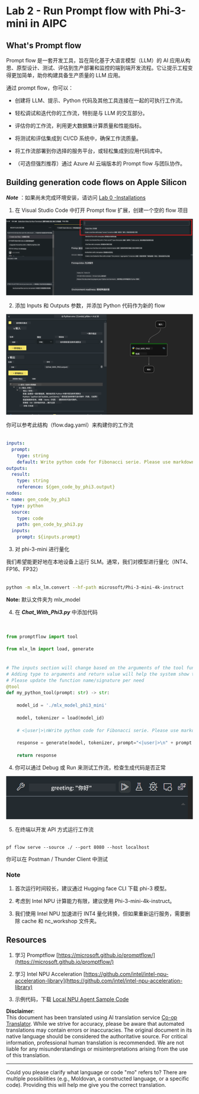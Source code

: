 <!--
CO_OP_TRANSLATOR_METADATA:
{
  "original_hash": "3dbbf568625b1ee04b354c2dc81d3248",
  "translation_date": "2025-05-07T13:53:38+00:00",
  "source_file": "md/02.Application/02.Code/Phi3/VSCodeExt/HOL/Apple/02.PromptflowWithMLX.md",
  "language_code": "mo"
}
-->
# **Lab 2 -  Run Prompt flow with Phi-3-mini in AIPC**

## **What's Prompt flow**

Prompt flow 是一套开发工具，旨在简化基于大语言模型（LLM）的 AI 应用从构思、原型设计、测试、评估到生产部署和监控的端到端开发流程。它让提示工程变得更加简单，助你构建具备生产质量的 LLM 应用。

通过 prompt flow，你可以：

- 创建将 LLM、提示、Python 代码及其他工具连接在一起的可执行工作流。

- 轻松调试和迭代你的工作流，特别是与 LLM 的交互部分。

- 评估你的工作流，利用更大数据集计算质量和性能指标。

- 将测试和评估集成到 CI/CD 系统中，确保工作流质量。

- 将工作流部署到你选择的服务平台，或轻松集成到应用代码库中。

- （可选但强烈推荐）通过 Azure AI 云端版本的 Prompt flow 与团队协作。

## **Building generation code flows on Apple Silicon**

***Note*** ：如果尚未完成环境安装，请访问 [Lab 0 -Installations](./01.Installations.md)

1. 在 Visual Studio Code 中打开 Prompt flow 扩展，创建一个空的 flow 项目

![create](../../../../../../../../../translated_images/pf_create.bde888dc83502eba082a058175bbf1eee6791219795393a386b06fd3043ec54d.mo.png)

2. 添加 Inputs 和 Outputs 参数，并添加 Python 代码作为新的 flow

![flow](../../../../../../../../../translated_images/pf_flow.520824c0969f2a94f17e947f86bdc4b4c6c88a2efa394fe3bcfb58c0dbc578a7.mo.png)

你可以参考此结构（flow.dag.yaml）来构建你的工作流

```yaml

inputs:
  prompt:
    type: string
    default: Write python code for Fibonacci serie. Please use markdown as output
outputs:
  result:
    type: string
    reference: ${gen_code_by_phi3.output}
nodes:
- name: gen_code_by_phi3
  type: python
  source:
    type: code
    path: gen_code_by_phi3.py
  inputs:
    prompt: ${inputs.prompt}


```

3. 对 phi-3-mini 进行量化

我们希望能更好地在本地设备上运行 SLM。通常，我们对模型进行量化（INT4、FP16、FP32）

```bash

python -m mlx_lm.convert --hf-path microsoft/Phi-3-mini-4k-instruct

```

**Note:** 默认文件夹为 mlx_model

4. 在 ***Chat_With_Phi3.py*** 中添加代码

```python


from promptflow import tool

from mlx_lm import load, generate


# The inputs section will change based on the arguments of the tool function, after you save the code
# Adding type to arguments and return value will help the system show the types properly
# Please update the function name/signature per need
@tool
def my_python_tool(prompt: str) -> str:

    model_id = './mlx_model_phi3_mini'

    model, tokenizer = load(model_id)

    # <|user|>\nWrite python code for Fibonacci serie. Please use markdown as output<|end|>\n<|assistant|>

    response = generate(model, tokenizer, prompt="<|user|>\n" + prompt  + "<|end|>\n<|assistant|>", max_tokens=2048, verbose=True)

    return response


```

4. 你可以通过 Debug 或 Run 来测试工作流，检查生成代码是否正常

![RUN](../../../../../../../../../translated_images/pf_run.4239e8a0b420a58284edf6ee1471c1697c345670313c8e7beac0edaee15b9a9d.mo.png)

5. 在终端以开发 API 方式运行工作流

```

pf flow serve --source ./ --port 8080 --host localhost   

```

你可以在 Postman / Thunder Client 中测试

### **Note**

1. 首次运行时间较长，建议通过 Hugging face CLI 下载 phi-3 模型。

2. 考虑到 Intel NPU 计算能力有限，建议使用 Phi-3-mini-4k-instruct。

3. 我们使用 Intel NPU 加速进行 INT4 量化转换，但如果重新运行服务，需要删除 cache 和 nc_workshop 文件夹。

## **Resources**

1. 学习 Promptflow [https://microsoft.github.io/promptflow/](https://microsoft.github.io/promptflow/)

2. 学习 Intel NPU Acceleration [https://github.com/intel/intel-npu-acceleration-library](https://github.com/intel/intel-npu-acceleration-library)

3. 示例代码，下载 [Local NPU Agent Sample Code](../../../../../../../../../code/07.Lab/01/AIPC/local-npu-agent)

**Disclaimer**:  
This document has been translated using AI translation service [Co-op Translator](https://github.com/Azure/co-op-translator). While we strive for accuracy, please be aware that automated translations may contain errors or inaccuracies. The original document in its native language should be considered the authoritative source. For critical information, professional human translation is recommended. We are not liable for any misunderstandings or misinterpretations arising from the use of this translation.

---

Could you please clarify what language or code "mo" refers to? There are multiple possibilities (e.g., Moldovan, a constructed language, or a specific code). Providing this will help me give you the correct translation.
